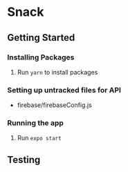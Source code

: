 # Snack

## Getting Started

### Installing Packages

1. Run `yarn` to install packages

### Setting up untracked files for API
- firebase/firebaseConfig.js

### Running the app

1. Run `expo start`

## Testing
